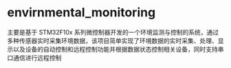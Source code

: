 # envirnmental_monitoring
主要是基于 STM32F10x 系列微控制器开发的一个环境监测与控制的系统，通过多种传感器实时采集环境数据，该项目简单实现了环境数据的实时采集、处理、显示以及设备的自动控制和远程控制功能并根据数据状态控制相关设备，同时支持串口通信进行远程控制
